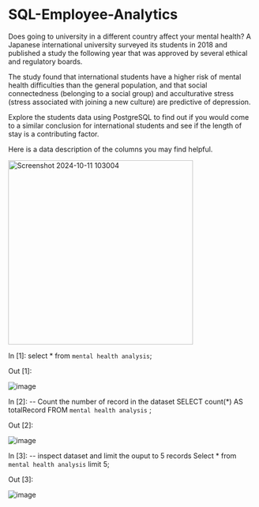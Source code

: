 # SQL-Employee-Analytics
Does going to university in a different country affect your mental health? A Japanese international university surveyed its students in 2018 and published a study the following year that was approved by several ethical and regulatory boards.

The study found that international students have a higher risk of mental health difficulties than the general population, and that social connectedness (belonging to a social group) and acculturative stress (stress associated with joining a new culture) are predictive of depression.

Explore the students data using PostgreSQL to find out if you would come to a similar conclusion for international students and see if the length of stay is a contributing factor.

Here is a data description of the columns you may find helpful.

<img width="374" alt="Screenshot 2024-10-11 103004" src="https://github.com/user-attachments/assets/557f0a17-0ce2-49cc-9af4-ae28cd45e81e">

In [1]: select * from `mental health analysis`;

Out [1]:

![image](https://github.com/user-attachments/assets/e6164211-0b47-43df-9690-dc5b22ea958f)

In [2]: -- Count the number of record in the dataset
SELECT count(*) AS totalRecord
FROM `mental health analysis` ;

Out [2]:

![image](https://github.com/user-attachments/assets/ceb8a164-17a6-4410-9510-cd7fbbb63dec)


In [3]: -- inspect dataset and limit the ouput to 5 records
Select *
from `mental health analysis`
limit 5;

Out [3]: 

![image](https://github.com/user-attachments/assets/2eb9db3c-4892-45d1-9599-003ddc12f2fd)

